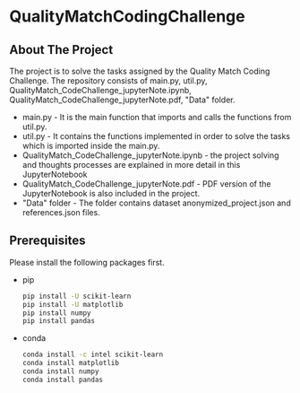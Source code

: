 # QualityMatchCodingChallenge

## About The Project
The project is to solve the tasks assigned by the Quality Match Coding Challenge.
The repository consists of main.py, util.py, QualityMatch_CodeChallenge_jupyterNote.ipynb, QualityMatch_CodeChallenge_jupyterNote.pdf, "Data" folder.

* main.py - It is the main function that imports and calls the functions from util.py.
* util.py - It contains the functions implemented in order to solve the tasks which is imported inside the main.py.
* QualityMatch_CodeChallenge_jupyterNote.ipynb - the project solving and thoughts processes are explained in more detail in this JupyterNotebook
* QualityMatch_CodeChallenge_jupyterNote.pdf - PDF version of the JupyterNotebook is also included in the project.
* "Data" folder - The folder contains dataset anonymized_project.json and references.json files.

## Prerequisites

Please install the following packages first. 
* pip
  ```sh
  pip install -U scikit-learn
  pip install -U matplotlib
  pip install numpy
  pip install pandas
  ```
  
* conda
  ```sh
  conda install -c intel scikit-learn
  conda install matplotlib
  conda install numpy
  conda install pandas
  ```  
